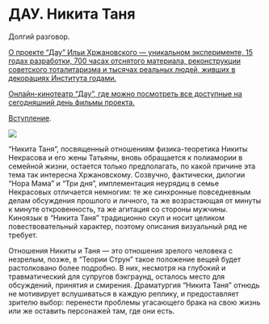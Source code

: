 
# ДАУ. Никита Таня

Долгий разговор.

[О проекте “Дау” Ильи Хржановского — уникальном эксперименте, 15 годах разработки, 700 часах отснятого материала, реконструкции советского тоталитаризма и тысячах реальных людей, живших в декорациях Института годами.](https://kinoart.ru/opinions/phantom-of-dau)

[Онлайн-кинотеатр “Дау”, где можно посмотреть все доступные на сегодняшний день фильмы проекта.](https://www.dau.movie/ru/)

[Вступление](https://medium.com/cinema-therapy/%D0%B2%D1%81%D1%82%D1%83%D0%BF%D0%BB%D0%B5%D0%BD%D0%B8%D0%B5-7d28b0b66043).

![](https://cdn-images-1.medium.com/max/2732/1*vWdmVpMpFbmQ44HpPxBa2w.png)

“Никита Таня”, посвященный отношениям физика-теоретика Никиты Некрасова и его жены Татьяны, вновь обращается к полиамории в семейной жизни, остается только предполагать, по какой причине эта тема так интересна Хржановскому. Созвучно, фактически, дилогии “Нора Мама” и “Три дня”, имплементация неурядиц в семье Некрасовых отличается немногим: те же синхронные повседневным делам обсуждения прошлого и личного, та же возрастающая от минуты к минуте откровенность, та же агитация со стороны мужчины. Киноязык в “Никита Таня” традиционно скуп и носит целиком повествовательный характер, поэтому описания визуальный ряд не требует.

Отношения Никиты и Таня — это отношения зрелого человека с незрелым, позже, в “Теории Струн” такое положение вещей будет растолковано более подробно. В них, несмотря на глубокий и травматический для супругов бэкграунд, осталось место для обсуждений, принятия и смирения. Драматургия “Никита Таня” отнюдь не мотивирует вслушиваться в каждую реплику, и предоставляет зрителю выбор: перенести проблемы угасающего брака на свою жизнь или же оставить персонажей там, где они есть.
